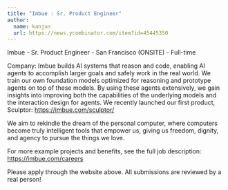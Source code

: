 ```yaml
---
title: "Imbue : Sr. Product Engineer"
author:
  name: kanjun
  url: https://news.ycombinator.com/item?id=45445350
---
```

Imbue - Sr. Product Engineer - San Francisco (ONSITE) - Full-time

Company: Imbue builds AI systems that reason and code, enabling AI agents to accomplish larger goals and safely work in the real world. We train our own foundation models optimized for reasoning and prototype agents on top of these models. By using these agents extensively, we gain insights into improving both the capabilities of the underlying models and the interaction design for agents. We recently launched our first product, Sculptor: <a href="https:&#x2F;&#x2F;imbue.com&#x2F;sculptor&#x2F;" rel="nofollow">https:&#x2F;&#x2F;imbue.com&#x2F;sculptor&#x2F;</a>

We aim to rekindle the dream of the personal computer, where computers become truly intelligent tools that empower us, giving us freedom, dignity, and agency to pursue the things we love.

For more example projects and benefits, see the full job description: <a href="https:&#x2F;&#x2F;imbue.com&#x2F;careers" rel="nofollow">https:&#x2F;&#x2F;imbue.com&#x2F;careers</a>

Please apply through the website above. All submissions are reviewed by a real person!
<JobApplication />
